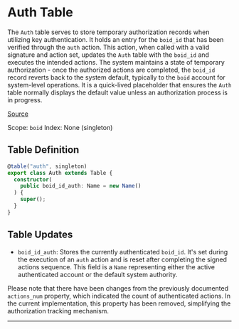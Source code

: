 # Auth Table

The `Auth` table serves to store temporary authorization records when utilizing key authentication. It holds an entry for the `boid_id` that has been verified through the `auth` action. This action, when called with a valid signature and action set, updates the `Auth` table with the `boid_id` and executes the intended actions. The system maintains a state of temporary authorization - once the authorized actions are completed, the `boid_id` record reverts back to the system default, typically to the `boid` account for system-level operations. It is a quick-lived placeholder that ensures the `Auth` table normally displays the default value unless an authorization process is in progress.

[Source](https://github.com/animuslabs/boid-system-ts/blob/master/assembly/tables/auth.ts)

Scope: `boid`
Index: None (singleton)

## Table Definition

```ts
@table("auth", singleton)
export class Auth extends Table {
  constructor(
    public boid_id_auth: Name = new Name()
  ) {
    super();
  }
}
```

## Table Updates

- `boid_id_auth`: Stores the currently authenticated `boid_id`. It's set during the execution of an `auth` action and is reset after completing the signed actions sequence. This field is a `Name` representing either the active authenticated account or the default system authority.

Please note that there have been changes from the previously documented `actions_num` property, which indicated the count of authenticated actions. In the current implementation, this property has been removed, simplifying the authorization tracking mechanism.

***
